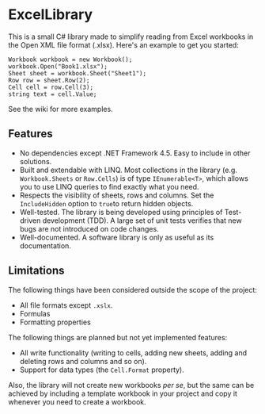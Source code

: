 # ExcelLibrary

This is a small C# library made to simplify reading from Excel workbooks in the Open XML file format (.xlsx). Here's an example to get you started:
    
    Workbook workbook = new Workbook();
    workbook.Open("Book1.xlsx");
    Sheet sheet = workbook.Sheet("Sheet1");
    Row row = sheet.Row(2);
    Cell cell = row.Cell(3);
    string text = cell.Value;

See the wiki for more examples.

## Features

* No dependencies except .NET Framework 4.5. Easy to include in other solutions.
* Built and extendable with LINQ. Most collections in the library (e.g. `Workbook.Sheets` or `Row.Cells`) is of type `IEnumerable<T>`, which  allows you to use LINQ queries to find exactly what you need.
* Respects the visibility of sheets, rows and columns. Set the `IncludeHidden` option to `true`to return hidden objects.
* Well-tested. The library is being developed using principles of Test-driven development (TDD). A large set of unit tests verifies that new bugs are not introduced on code changes.
* Well-documented. A software library is only as useful as its documentation.

## Limitations

The following things have been considered outside the scope of the project:

* All file formats except `.xslx`.
* Formulas
* Formatting properties

The following things are planned but not yet implemented features:

* All write functionality (writing to cells, adding new sheets, adding and deleting rows and columns and so on).
* Support for data types (the `Cell.Format` property).

Also, the library will not create new workbooks _per se_, but the same can be achieved by including a template workbook in your project and copy it whenever you need to create a workbook.
